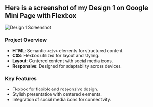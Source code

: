 ## Here is a screenshot of my Design 1 on Google Mini Page with Flexbox
![Design 1 Screenshot](Exercise/Flexbox/Design1/images/Screenshot.png)

### Project Overview
- **HTML**: Semantic `<div>` elements for structured content.
- **CSS**: Flexbox utilized for layout and styling.
- **Layout**: Centered content with social media icons.
- **Responsive**: Designed for adaptability across devices.

### Key Features
- Flexbox for flexible and responsive design.
- Stylish presentation with centered elements.
- Integration of social media icons for connectivity.
